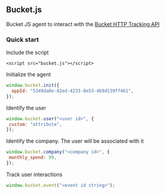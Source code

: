 ## Bucket.js
Bucket JS agent to interact with the [Bucket HTTP Tracking API](https://bucket.so/docs/bucket-api)

### Quick start

Include the script

`<script src="bucket.js"></script>`

Initialize the agent

```javascript
window.bucket.init({
  appId: "5349da0e-82ed-4233-8e53-4b9d139ff461",
});
```

Identify the user

```javascript
window.bucket.user("<user id>", {
 custom: "attribute",
});
```

Identify the company. The user will be associated with it

```javascript
window.bucket.company("<company id>", {
 monthly_spend: 99,
});
```

Track user interactions

```javascript
window.bucket.event("<event id string>");
```
